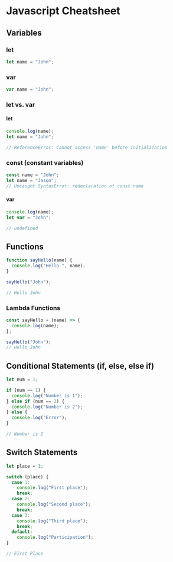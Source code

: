 # Javascript Cheatsheet

## Variables

### let

```js
let name = "John";
```

### var

```js
var name = "John";
```

### let vs. var

#### let

```js
console.log(name);
let name = "John";

// ReferenceError: Cannot access 'name' before initialization
```

### const (constant variables)

```js
const name = "John";
let name = "Jason";
// Uncaught SyntaxError: redeclaration of const name
```

#### var

```js
console.log(name);
let var = "John";

// undefined
```

## Functions

```js
function sayHello(name) {
  console.log("Hello ", name);
}

sayHello("John");

// Hello John
```

### Lambda Functions

```js
const sayHello = (name) => {
  console.log(name);
};

sayHello("John");
// Hello John
```

## Conditional Statements (if, else, else if)

```js
let num = 1;

if (num == 1) {
  console.log("Number is 1");
} else if (num == 2) {
  console.log("Number is 2");
} else {
  console.log("Error");
}

// Number is 1
```

## Switch Statements

```js
let place = 1;

switch (place) {
  case 1:
    console.log("First place");
    break;
  case 2:
    console.log("Second place");
    break;
  case 3:
    console.log("Third place");
    break;
  default:
    console.log("Participation");
}

// First Place
```
